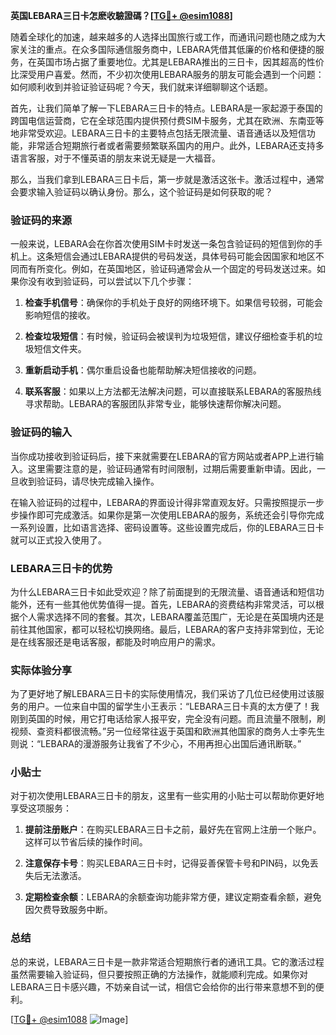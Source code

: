 **英国LEBARA三日卡怎麽收驗證碼？[[TG💪+ @esim1088](https://t.me/s/esim1088)]**

随着全球化的加速，越来越多的人选择出国旅行或工作，而通讯问题也随之成为大家关注的重点。在众多国际通信服务商中，LEBARA凭借其低廉的价格和便捷的服务，在英国市场占据了重要地位。尤其是LEBARA推出的三日卡，因其超高的性价比深受用户喜爱。然而，不少初次使用LEBARA服务的朋友可能会遇到一个问题：如何顺利收到并验证验证码呢？今天，我们就来详细聊聊这个话题。

首先，让我们简单了解一下LEBARA三日卡的特点。LEBARA是一家起源于泰国的跨国电信运营商，它在全球范围内提供预付费SIM卡服务，尤其在欧洲、东南亚等地非常受欢迎。LEBARA三日卡的主要特点包括无限流量、语音通话以及短信功能，非常适合短期旅行者或者需要频繁联系国内的用户。此外，LEBARA还支持多语言客服，对于不懂英语的朋友来说无疑是一大福音。

那么，当我们拿到LEBARA三日卡后，第一步就是激活这张卡。激活过程中，通常会要求输入验证码以确认身份。那么，这个验证码是如何获取的呢？

### 验证码的来源

一般来说，LEBARA会在你首次使用SIM卡时发送一条包含验证码的短信到你的手机上。这条短信会通过LEBARA提供的号码发送，具体号码可能会因国家和地区不同而有所变化。例如，在英国地区，验证码通常会从一个固定的号码发送过来。如果你没有收到验证码，可以尝试以下几个步骤：

1. **检查手机信号**：确保你的手机处于良好的网络环境下。如果信号较弱，可能会影响短信的接收。
   
2. **检查垃圾短信**：有时候，验证码会被误判为垃圾短信，建议仔细检查手机的垃圾短信文件夹。

3. **重新启动手机**：偶尔重启设备也能帮助解决短信接收的问题。

4. **联系客服**：如果以上方法都无法解决问题，可以直接联系LEBARA的客服热线寻求帮助。LEBARA的客服团队非常专业，能够快速帮你解决问题。

### 验证码的输入

当你成功接收到验证码后，接下来就需要在LEBARA的官方网站或者APP上进行输入。这里需要注意的是，验证码通常有时间限制，过期后需要重新申请。因此，一旦收到验证码，请尽快完成输入操作。

在输入验证码的过程中，LEBARA的界面设计得非常直观友好。只需按照提示一步步操作即可完成激活。如果你是第一次使用LEBARA的服务，系统还会引导你完成一系列设置，比如语言选择、密码设置等。这些设置完成后，你的LEBARA三日卡就可以正式投入使用了。

### LEBARA三日卡的优势

为什么LEBARA三日卡如此受欢迎？除了前面提到的无限流量、语音通话和短信功能外，还有一些其他优势值得一提。首先，LEBARA的资费结构非常灵活，可以根据个人需求选择不同的套餐。其次，LEBARA覆盖范围广，无论是在英国境内还是前往其他国家，都可以轻松切换网络。最后，LEBARA的客户支持非常到位，无论是在线客服还是电话客服，都能及时响应用户的需求。

### 实际体验分享

为了更好地了解LEBARA三日卡的实际使用情况，我们采访了几位已经使用过该服务的用户。一位来自中国的留学生小王表示：“LEBARA三日卡真的太方便了！我刚到英国的时候，用它打电话给家人报平安，完全没有问题。而且流量不限制，刷视频、查资料都很流畅。”另一位经常往返于英国和欧洲其他国家的商务人士李先生则说：“LEBARA的漫游服务让我省了不少心，不用再担心出国后通讯断联。”

### 小贴士

对于初次使用LEBARA三日卡的朋友，这里有一些实用的小贴士可以帮助你更好地享受这项服务：

1. **提前注册账户**：在购买LEBARA三日卡之前，最好先在官网上注册一个账户。这样可以节省后续的操作时间。

2. **注意保存卡号**：购买LEBARA三日卡时，记得妥善保管卡号和PIN码，以免丢失后无法激活。

3. **定期检查余额**：LEBARA的余额查询功能非常方便，建议定期查看余额，避免因欠费导致服务中断。

### 总结

总的来说，LEBARA三日卡是一款非常适合短期旅行者的通讯工具。它的激活过程虽然需要输入验证码，但只要按照正确的方法操作，就能顺利完成。如果你对LEBARA三日卡感兴趣，不妨亲自试一试，相信它会给你的出行带来意想不到的便利。

[[TG💪+ @esim1088](https://t.me/s/esim1088) ![Image](https://i.postimg.cc/4NQfJmqS/Snipaste-2025-05-13-00-14-12.png)]